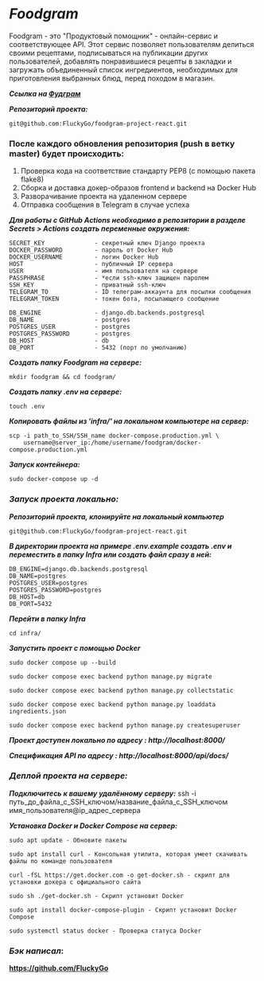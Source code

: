 # **_Foodgram_**
Foodgram - это "Продуктовый помощник" - онлайн-сервис и соответствующее API. Этот сервис позволяет пользователям делиться своими рецептами, подписываться на публикации других пользователей, добавлять понравившиеся рецепты в закладки и загружать объединенный список ингредиентов, необходимых для приготовления выбранных блюд, перед походом в магазин.

**_Ссылка на [Фудграм](foodgramforpeoples.sytes.net "Гиперссылка к проекту.")_**

**_Репозиторий проекта:_**
```
git@github.com:FluckyGo/foodgram-project-react.git
```

### После каждого обновления репозитория (push в ветку master) будет происходить:

1. Проверка кода на соответствие стандарту PEP8 (с помощью пакета flake8)
2. Сборка и доставка докер-образов frontend и backend на Docker Hub
3. Разворачивание проекта на удаленном сервере
4. Отправка сообщения в Telegram в случае успеха

**_Для работы с GitHub Actions необходимо в репозитории в разделе Secrets > Actions создать переменные окружения:_**
```
SECRET_KEY              - секретный ключ Django проекта
DOCKER_PASSWORD         - пароль от Docker Hub
DOCKER_USERNAME         - логин Docker Hub
HOST                    - публичный IP сервера
USER                    - имя пользователя на сервере
PASSPHRASE              - *если ssh-ключ защищен паролем
SSH_KEY                 - приватный ssh-ключ
TELEGRAM_TO             - ID телеграм-аккаунта для посылки сообщения
TELEGRAM_TOKEN          - токен бота, посылающего сообщение

DB_ENGINE               - django.db.backends.postgresql
DB_NAME                 - postgres
POSTGRES_USER           - postgres
POSTGRES_PASSWORD       - postgres
DB_HOST                 - db
DB_PORT                 - 5432 (порт по умолчанию)
```

**_Создать папку Foodgram на сервере:_**
```
mkdir foodgram && cd foodgram/
```

**_Создать папку .env на сервере:_**
```
touch .env
```

**_Копировать файлы из 'infra/' на локальном компьютере на сервер:_**
```
scp -i path_to_SSH/SSH_name docker-compose.production.yml \
    username@server_ip:/home/username/foodgram/docker-compose.production.yml 
```

**_Запуск контейнера:_**
```
sudo docker-compose up -d
```

### _Запуск проекта локально:_

**_Репозиторий проекта, клонируйте на локальный компьютер_**
```
git@github.com:FluckyGo/foodgram-project-react.git
```

**_В директории проекта на примере .env.example создать .env и переместить в папку Infra или создать файл сразу в ней:_**
```
DB_ENGINE=django.db.backends.postgresql
DB_NAME=postgres
POSTGRES_USER=postgres
POSTGRES_PASSWORD=postgres
DB_HOST=db
DB_PORT=5432
```
**_Перейти в папку Infra_**
```
cd infra/
```

**_Запустить проект с помощью Docker_**
```
sudo docker compose up --build

sudo docker compose exec backend python manage.py migrate

sudo docker compose exec backend python manage.py collectstatic

sudo docker compose exec backend python manage.py loaddata ingredients.json

sudo docker compose exec backend python manage.py createsuperuser

```

**_Проект доступен локально по адресу : http://localhost:8000/_**

**_Cпецификация API по адресу : http://localhost:8000/api/docs/_**


### _Деплой проекта на сервере:_

**_Подключитесь к вашему удалённому серверу:_**
ssh -i путь_до_файла_с_SSH_ключом/название_файла_с_SSH_ключом имя_пользователя@ip_адрес_сервера

**_Установка Docker и Docker Compose на сервер:_**
```
sudo apt update - Обновите пакеты

sudo apt install curl - Консольная утилита, которая умеет скачивать файлы по команде пользователя

curl -fSL https://get.docker.com -o get-docker.sh - скрипт для установки докера с официального сайта 

sudo sh ./get-docker.sh - Скрипт установит Docker

sudo apt install docker-compose-plugin - Скрипт установит Docker Compose

sudo systemctl status docker - Проверка статуса Docker

```


### _Бэк написал_:
**https://github.com/FluckyGo**